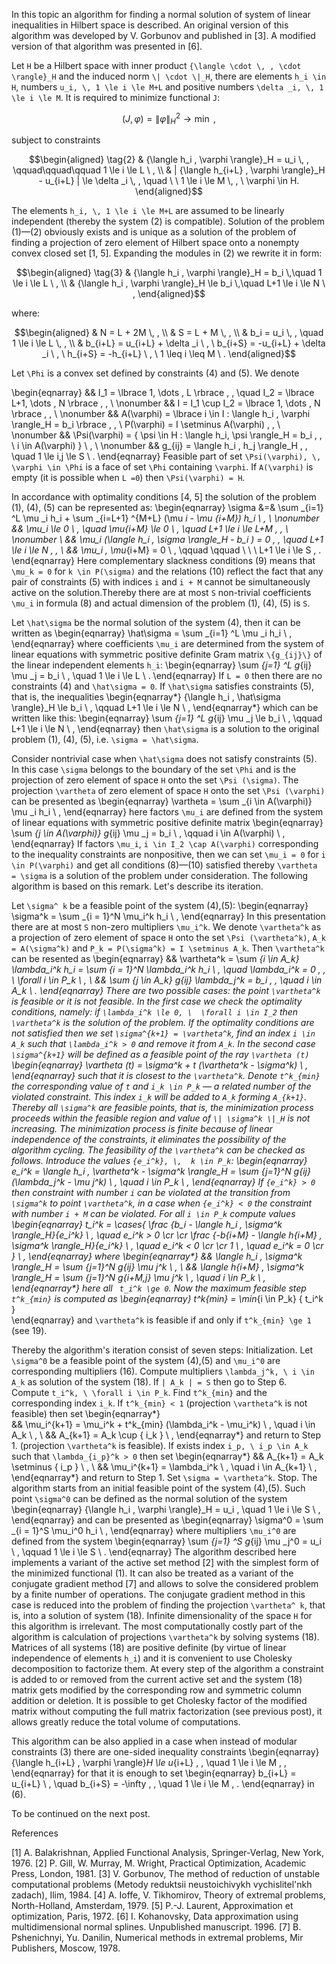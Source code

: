 ﻿In this topic an algorithm for finding a normal solution of system of linear inequalities in Hilbert space is described. An original version of this algorithm was developed by V. Gorbunov and published in [3]. A modified version of that algorithm was presented in [6].

Let ``H`` be a Hilbert space with inner product ``{\langle \cdot \, , \cdot \rangle}_H`` and the induced norm ``\| \cdot \|_H``, there are elements ``h_i \in H``, numbers ``u_i, \, 1 \le i \le M+L`` and positive numbers  ``\delta _i, \, 1 \le i \le M``.
It is required to minimize functional ``J``:

```math
\tag{1}
   (J, \varphi) =  {\| \varphi \|}_H ^2 \to \min \ ,
```
subject to constraints

```math
\begin{aligned}
\tag{2}
&    {\langle h_i , \varphi \rangle}_H = u_i \, ,
    \qquad\qquad\qquad 1 \le i \le L \ ,
\\
&    | {\langle h_{i+L} , \varphi \rangle}_H - u_{i+L} | \le \delta _i \, ,
    \quad \ \ 1 \le i \le M \, , \ \varphi \in H.
\end{aligned}
```
The elements ``h_i, \, 1 \le i \le M+L`` are assumed to be linearly independent (thereby the system (2) is compatible). Solution of the problem (1)—(2) obviously exists and is unique as a solution of the problem of finding a projection of zero element of Hilbert space onto a nonempty convex closed set [1, 5]. Expanding the modules in (2) we rewrite it in form:

```math
\begin{aligned}
\tag{3}
&    {\langle h_i , \varphi \rangle}_H = b_i \,\quad 1 \le i \le L \ ,
\\
&    {\langle h_i , \varphi \rangle}_H \le b_i \,\quad L+1 \le i \le N \ ,
\end{aligned}
```
where:

```math
\begin{aligned}
&  N = L + 2M \, ,
\\ 
& S = L + M \,  ,
\\ 
 &  b_i = u_i \,  , \quad  1 \le i \le L \, ,
\\ 
 &  b_{i+L} = u_{i+L} + \delta _i \  , \
   b_{i+S} = -u_{i+L} + \delta _i \  , \
   h_{i+S} = -h_{i+L} \ , \  1 \leq i \leq M \ .
\end{aligned}
```
Let ``\Phi`` is a convex set defined by constraints (4) and (5). We denote

\begin{eqnarray}
 && I_1 = \lbrace 1, \dots , L \rbrace \,  , \quad I_2 = \lbrace L+1, \dots , N \rbrace \,  ,
\\ \nonumber
 &&  I = I_1 \cup I_2 = \lbrace 1, \dots , N \rbrace \, ,
\\ \nonumber
 &&  A(\varphi) = \lbrace i \in I : \langle h_i , \varphi \rangle_H = b_i \rbrace \, ,
 \  P(\varphi) = I \setminus A(\varphi) \, ,
\\ \nonumber
 &&  \Psi(\varphi) = \{ \psi \in H : \langle h_i, \psi \rangle_H = b_i \, , \ i \in A(\varphi) \} \ ,
\\ \nonumber
 &&  g_{ij} = \langle h_i , h_j \rangle_H \, , \quad 1 \le i,j \le S \ .
\end{eqnarray}
Feasible part of set ``\Psi(\varphi), \, \varphi \in \Phi`` is a face of set ``\Phi`` containing ``\varphi``. If ``A(\varphi)`` is empty (it is possible when ``L =0``) then ``\Psi(\varphi) = H``. 

In accordance with optimality conditions [4, 5] the solution of the problem (1), (4), (5) can be represented as: 
\begin{eqnarray}
\sigma &=& \sum _{i=1} ^L \mu _i h_i + \sum _{i=L+1} ^{M+L} (\mu _i - \mu _{i+M}) h_i \ ,
\\ \nonumber
   && \mu_i \le 0 \ , \quad \mu_{i+M} \le 0 \ , \quad  L+1 \le i \le L+M \, ,
\\ \nonumber
\\
   && \mu_i (\langle h_i , \sigma \rangle_H - b_i ) = 0 \, ,   \quad  L+1 \le i \le N \, ,
\\
   && \mu_i \, \mu_{i+M} = 0 \ , \qquad \qquad \ \ \  L+1 \le i \le S \, .
\end{eqnarray}
Here complementary slackness conditions (9) means that ``\mu_k = 0`` for ``k \in P(\sigma)`` and the relations (10) reflect the fact that any pair of constraints (5) with indices ``i`` and ``i + M`` cannot be simultaneously active on the solution.Thereby there are at most ``S`` non-trivial coefficients ``\mu_i`` in formula (8) and actual dimension of the problem (1), (4), (5) is ``S``.

Let ``\hat\sigma`` be the normal solution of the system (4), then it can be written as
\begin{eqnarray}
    \hat\sigma =  \sum _{i=1} ^L \mu _i h_i \ ,
\end{eqnarray}
where coefficients ``\mu_i`` are determined from the system of linear equations with symmetric positive definite Gram matrix ``\{g_{ij}\}`` of the linear independent elements ``h_i``:
\begin{eqnarray}
    \sum _{j=1} ^L g_{ij} \mu _j = b_i  \ , \quad 1 \le i \le L \ .
\end{eqnarray}
If ``L = 0`` then there are no constraints (4) and ``\hat\sigma = 0``. If ``\hat\sigma`` satisfies constraints (5), that is, the inequalities
\begin{eqnarray*}
    {\langle h_i , \hat\sigma \rangle}_H \le b_i \  ,  \qquad L+1 \le i \le N \ ,
\end{eqnarray*}
which can be written like this:
\begin{eqnarray}
    \sum _{j=1} ^L g_{ij} \mu _j \le b_i  \ ,    \qquad L+1 \le i \le N \ ,
\end{eqnarray}
then ``\hat\sigma`` is a solution to the original problem (1), (4), (5), i.e. ``\sigma = \hat\sigma``.

Consider nontrivial case when ``\hat\sigma`` does not satisfy constraints (5). In this case ``\sigma`` belongs to the boundary of the set ``\Phi`` and is the projection of zero element of space ``H`` onto the set ``\Psi (\sigma)``.
The projection ``\vartheta`` of zero element of space ``H`` onto the set ``\Psi (\varphi)`` can be presented as
\begin{eqnarray}
  \vartheta  =  \sum _{i \in A(\varphi)} \mu _i h_i \ ,
\end{eqnarray}
here factors ``\mu_i`` are defined from the system of linear equations with symmetric positive definite matrix
\begin{eqnarray}
    \sum _{j \in A(\varphi)} g_{ij} \mu _j = b_i  \ ,    \qquad i \in A(\varphi) \ ,
\end{eqnarray}
If factors ``\mu_i``, ``i \in I_2 \cap A(\varphi)`` corresponding to the inequality constraints are nonpositive, then we can set ``\mu_i = 0`` for ``i \in P(\varphi)`` and get all conditions (8)—(10) satisfied thereby ``\vartheta  = \sigma`` is a solution of the problem under consideration. The following algorithm is based on this remark.  Let's describe its iteration.

Let ``\sigma^ k`` be a feasible point of the system (4),(5):
\begin{eqnarray}
  \sigma^k = \sum _{i = 1}^N \mu_i^k h_i \ ,
\end{eqnarray}
In this presentation there are at most ``S`` non-zero multipliers ``\mu_i^k``.
We denote ``\vartheta^k`` as a projection of zero element of space ``H`` onto the set ``\Psi (\vartheta^k)``,  ``A_k = A(\sigma^k)`` and ``P_k = P(\sigma^k) = I \setminus A_k``. Then ``\vartheta^k`` can be resented as
\begin{eqnarray}
 && \vartheta^k = \sum _{i \in A_k} \lambda_i^k h_i = \sum _{i = 1}^N \lambda_i^k h_i \ , \quad \lambda_i^k = 0  \, , \  \forall i \in P_k \ ,
\\
&&  \sum _{j \in A_k} g_{ij} \lambda_j^k = b_i  \, ,  \quad i \in A_k \ .
\end{eqnarray}
There are two possible cases: the point ``\vartheta^k`` is feasible or it is not feasible.
In the first case we check the optimality conditions, namely: if ``\lambda_i^k \le 0, \  \forall i \in I_2`` then  ``\vartheta^k`` is the solution of the problem. If the optimality conditions are not satisfied then we set ``\sigma^{k+1} = \vartheta^k``, find an index ``i \in A_k`` such that ``\lambda_i^k > 0`` and remove it from ``A_k``.
In the second case ``\sigma^{k+1}`` will be defined as a feasible point of the ray ``\vartheta (t)``
\begin{eqnarray}
  \vartheta (t) = \sigma^k + t (\vartheta^k - \sigma^k)  \ ,
\end{eqnarray}                                                                                                                                           such that it is closest to the ``\vartheta^k``. Denote ``t^k_{min}`` the corresponding value of ``t`` and ``i_k \in P_k`` — a related number of the violated constraint. This index ``i_k`` will be added to ``A_k`` forming ``A_{k+1}``.
Thereby all ``\sigma^k`` are feasible points, that is, the minimization process proceeds within the feasible region and value of ``\| \sigma^k \|_H`` is not increasing. The minimization process is finite because of linear independence of the constraints, it eliminates the possibility of the algorithm cycling.
The feasibility of the ``\vartheta^k`` can be checked as follows. Introduce the values ``{e_i^k}, \,  k \in P_k``:
\begin{eqnarray}
 e_i^k = \langle h_i , \vartheta^k - \sigma^k \rangle_H =  \sum _{j=1}^N g_{ij}(\lambda_j^k - \mu _j^k) \ ,  \quad i \in P_k \ ,
\end{eqnarray}
If ``{e_i^k} > 0`` then constraint with number ``i`` can be violated at the transition from ``\sigma^k`` to point ``\vartheta^k``, in a case when ``{e_i^k} < 0`` the constraint with number ``i + M`` can be violated. For all ``i \in P_k`` compute values
\begin{eqnarray}
  t_i^k = \cases{
           \frac {b_i - \langle h_i , \sigma^k \rangle_H}{e_i^k} \ ,
                          \quad e_i^k > 0  \cr \cr
           \frac {-b_{i+M} - \langle h_{i+M} , \sigma^k \rangle_H}{e_i^k} \ ,
                          \quad e_i^k < 0  \cr \cr
           1 \ , \quad e_i^k = 0 \cr
               } \ ,
\end{eqnarray}
where
\begin{eqnarray*}
&& \langle h_i , \sigma^k \rangle_H =   \sum _{j=1}^N g_{ij} \mu _j^k \ ,
\\
  && \langle h_{i+M} , \sigma^k \rangle_H =
                 \sum _{j=1}^N g_{i+M,j} \mu _j^k \ , \quad i \in P_k \ ,
\end{eqnarray*}
here all `` t_i^k \ge 0``. Now the maximum feasible step ``t^k_{min}`` is computed as
\begin{eqnarray}
    t^k_{min} = \min_{i \in P_k} \{ t_i^k \} \
\end{eqnarray}
and ``\vartheta^k`` is feasible if and only if ``t^k_{min} \ge 1`` (see 19).

Thereby the algorithm's iteration consist of seven steps:
Initialization. Let ``\sigma^0`` be a feasible point of the system (4),(5) and ``\mu_i^0``  are corresponding multipliers (16).
Compute multipliers ``\lambda_j^k, \ i \in A_k`` as solution of the system (18).
If ``| A_k | = S`` then go to Step 6.
Compute ``t_i^k, \ \forall i \in P_k``. Find ``t^k_{min}`` and the corresponding index ``i_k``. 
If ``t^k_{min} < 1`` (projection ``\vartheta^k`` is not feasible) then set
\begin{eqnarray*}  
&& \mu_i^{k+1} = \mu_i^k + t^k_{min} (\lambda_i^k - \mu_i^k) \ , \quad i \in A_k \ ,
\\ && A_{k+1} = A_k \cup \{ i_k \} \ ,
\end{eqnarray*}
and return to Step 1.
(projection ``\vartheta^k`` is feasible). If exists index ``i_p, \ i_p \in A_k`` such that ``\lambda_{i_p}^k > 0`` then set
\begin{eqnarray*}
 && A_{k+1} = A_k \setminus \{ i_p \} \ ,
\\ && \mu_i^{k+1} = \lambda_i^k  \ , \quad  i \in A_{k+1} \ ,
\end{eqnarray*}
and return to Step 1.
Set ``\sigma = \vartheta^k``. Stop.
The algorithm starts from an initial feasible point of the system (4),(5). Such point ``\sigma^0`` can be defined as the normal solution of the system
\begin{eqnarray}
 {\langle h_i , \varphi \rangle}_H = u_i \, \quad 1 \le i \le S \ ,
\end{eqnarray}
and can be presented as
\begin{eqnarray}
  \sigma^0 = \sum _{i = 1}^S \mu_i^0 h_i \ ,
\end{eqnarray}
where multipliers ``\mu_i^0`` are defined from the system
\begin{eqnarray}
  \sum _{j=1} ^S g_{ij} \mu _j^0  = u_i  \ ,    \qquad 1 \le i \le  S \ .
\end{eqnarray}
The algorithm described here implements a variant of the active set method [2] with the simplest form of the minimized functional (1). It can also be treated as a variant of the conjugate gradient method [7] and allows to solve the considered problem by a finite number of operations. The conjugate gradient method in this case is reduced into the problem of finding the projection ``\vartheta^ k``, that is, into a solution of system (18). Infinite dimensionality of the space ``H`` for this algorithm is irrelevant.
The most computationally costly part of the algorithm is calculation of projections ``\vartheta^k`` by solving systems (18). Matrices of all systems (18) are positive definite (by virtue of linear independence of elements ``h_i``) and it is convenient to use Cholesky decomposition to factorize them. At every step of the algorithm a constraint is added to or removed from the current active set and the system (18) matrix gets modified by the corresponding row and symmetric column addition or deletion. It is possible to get Cholesky factor of the modified matrix without computing the full matrix factorization (see previous post), it allows greatly reduce the total volume of computations.

This algorithm can be also applied in a case when instead of modular constraints (3) there are one-sided inequality constraints
\begin{eqnarray}
    {\langle h_{i+L} , \varphi \rangle}_H \le u_{i+L} \, , \quad 1 \le i \le M \, ,
\end{eqnarray}
for that it is enough to set 
\begin{eqnarray}
  b_{i+L} = u_{i+L} \ , \quad  b_{i+S} = -\infty \, , \quad 1 \le i \le M \, .
\end{eqnarray}
in (6).

To be continued on the next post.

References

[1] A. Balakrishnan, Applied Functional Analysis, Springer-Verlag, New York, 1976.
[2]  P. Gill, W. Murray, M. Wright, Practical Optimization, Academic Press, London, 1981.
[3] V. Gorbunov, The method of reduction of unstable computational problems (Metody reduktsii neustoichivykh vychislitel'nkh zadach), Ilim, 1984.
[4] A. Ioffe, V. Tikhomirov, Theory of extremal problems, North-Holland, Amsterdam, 1979.
[5] P.-J. Laurent, Approximation et optimization, Paris, 1972.
[6] I. Kohanovsky, Data approximation using multidimensional normal splines. Unpublished manuscript. 1996.
[7] B. Pshenichnyi, Yu. Danilin, Numerical methods in extremal problems,  Mir Publishers, Moscow, 1978.
